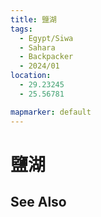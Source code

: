 ```yaml
---
title: 鹽湖
tags:
  - Egypt/Siwa
  - Sahara
  - Backpacker
  - 2024/01
location: 
  - 29.23245
  - 25.56781

mapmarker: default
---
```


鹽湖
====

See Also
--------
